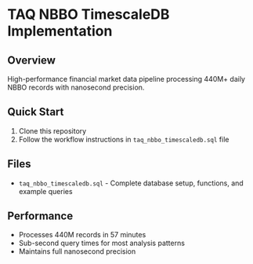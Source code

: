 # TAQ NBBO TimescaleDB Implementation

## Overview
High-performance financial market data pipeline processing 440M+ daily NBBO records with nanosecond precision.

## Quick Start
1. Clone this repository
2. Follow the workflow instructions in `taq_nbbo_timescaledb.sql` file

## Files
- `taq_nbbo_timescaledb.sql` - Complete database setup, functions, and example queries


## Performance
- Processes 440M records in 57 minutes
- Sub-second query times for most analysis patterns
- Maintains full nanosecond precision
